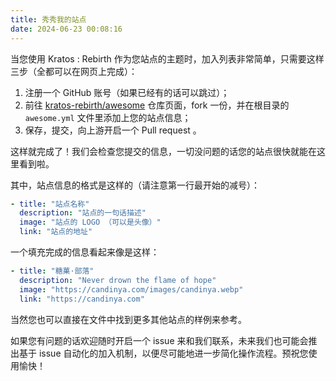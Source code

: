 ```yaml
---
title: 秀秀我的站点
date: 2024-06-23 00:08:16
---
```

当您使用 Kratos : Rebirth 作为您站点的主题时，加入列表非常简单，只需要这样三步（全都可以在网页上完成）：

1. 注册一个 GitHub 账号（如果已经有的话可以跳过）；
2. 前往 [kratos-rebirth/awesome](https://github.com/kratos-rebirth/awesome) 仓库页面，fork 一份，并在根目录的 `awesome.yml` 文件里添加上您的站点信息；
3. 保存，提交，向上游开启一个 Pull request 。

这样就完成了！我们会检查您提交的信息，一切没问题的话您的站点很快就能在这里看到啦。

其中，站点信息的格式是这样的（请注意第一行最开始的减号）：

```yaml
- title: "站点名称"
  description: "站点的一句话描述"
  image: "站点的 LOGO （可以是头像）"
  link: "站点的地址"
```

一个填充完成的信息看起来像是这样：

```yaml
- title: "糖菓·部落"
  description: "Never drown the flame of hope"
  image: "https://candinya.com/images/candinya.webp"
  link: "https://candinya.com"
```

当然您也可以直接在文件中找到更多其他站点的样例来参考。

如果您有问题的话欢迎随时开启一个 issue 来和我们联系，未来我们也可能会推出基于 issue 自动化的加入机制，以便尽可能地进一步简化操作流程。预祝您使用愉快！
